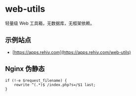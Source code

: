 # web-utils

轻量级 Web 工具箱，无数据库，无框架依赖。

## 示例站点

- [https://apps.rehiy.com](https://apps.rehiy.com/web-utils)

## Nginx 伪静态

```nginx
if (!-e $request_filename) {
    rewrite ^(.*)$ /index.php?s=/$1 last;
}
```
